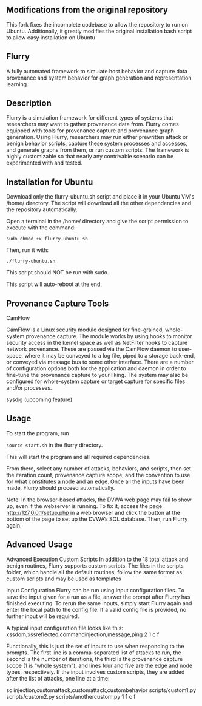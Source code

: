 ## Modifications from the original repository
This fork fixes the incomplete codebase to allow the repository to run on Ubuntu. Additionally, it greatly modifies the original installation bash script to allow easy installation on Ubuntu 

## Flurry
A fully automated framework to simulate host behavior and capture data provenance and system behavior for graph generation and representation learning.

## Description
Flurry is a simulation framework for different types of systems that researchers may want to gather provenance data from. Flurry comes equipped with tools for provenance capture and provenance graph generation. Using Flurry, researchers may run either prewritten attack or benign behavior scripts, capture these system processes and accesses, and generate graphs from them, or run custom scripts. The framework is highly customizable so that nearly any contrivable scenario can be experimented with and tested.


## Installation for Ubuntu
Download only the flurry-ubuntu.sh script and place it in your Ubuntu VM's /home/<user> directory. The script will download all the other dependencies and the repository automatically.

Open a terminal in the /home/<user> directory and give the script permission to execute with the command:

`sudo chmod +x flurry-ubuntu.sh`

Then, run it with:

`./flurry-ubuntu.sh`

This script should NOT be run with sudo.

This script will auto-reboot at the end.

## Provenance Capture Tools

CamFlow

CamFlow is a Linux security module designed for fine-grained, whole-system provenance capture. The module works by using hooks to monitor security access in the kernel space as well as NetFilter hooks to capture network provenance. These are passed via the CamFlow daemon to user-space, where it may be conveyed to a log file, piped to a storage back-end, or conveyed via message bus to some other interface. There are a number of configuration options both for the application and daemon in order to fine-tune the provenance capture to your liking. The system may also be configured for whole-system capture or target capture for specific files and/or processes.

sysdig (upcoming feature)


## Usage
To start the program, run

`source start.sh` in the flurry directory.

This will start the program and all required dependencies.

From there, select any number of attacks, behaviors, and scripts, then set the iteration count, provenance capture scope, and the convention to use for what constitutes a node and an edge. Once all the inputs have been made, Flurry should proceed automatically.

Note: In the browser-based attacks, the DVWA web page may fail to show up, even if the webserver is running. To fix it, access the page http://127.0.0.1/setup.php in a web browser and click the button at the bottom of the page to set up the DVWA’s SQL database. Then, run Flurry again.

## Advanced Usage
Advanced Execution
Custom Scripts
In addition to the 18 total attack and benign routines, Flurry supports custom scripts. The files in the scripts folder, which handle all the default routines, follow the same format as custom scripts and may be used as templates

Input Configuration
Flurry can be run using input configuration files. To save the input given for a run as a file, answer the prompt after Flurry has finished executing. To rerun the same inputs, simply start Flurry again and enter the local path to the config file. If a valid config file is provided, no further input will be required.

A typical input configuration file looks like this:
xssdom,xssreflected,commandinjection,message,ping
2
1
c
f


Functionally, this is just the set of inputs to use when responding to the prompts. The first line is a comma-separated list of attacks to run, the second is the number of iterations, the third is the provenance capture scope (1 is “whole system”), and lines four and five are the edge and node types, respectively. If the input involves custom scripts, they are added after the list of attacks, one line at a time:

sqlinjection,customattack,customattack,custombehavior
scripts/custom1.py
scripts/custom2.py
scripts/anothercustom.py
1
1
c
f


